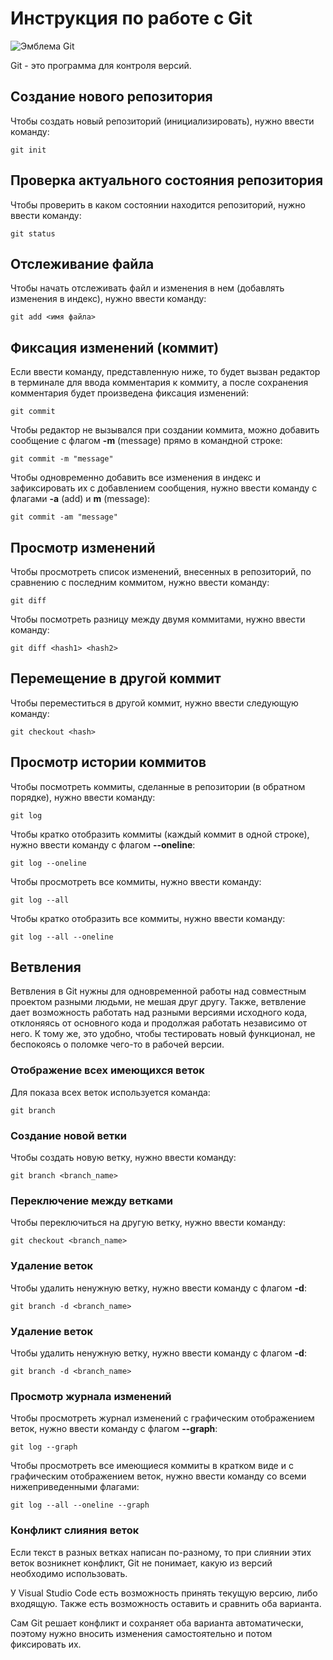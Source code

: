 # Инструкция по работе с Git

![Эмблема Git](git.jpg)

Git - это программа для контроля версий.

## Создание нового репозитория

Чтобы создать новый репозиторий (инициализировать), нужно ввести команду:

    git init
    
## Проверка актуального состояния репозитория

Чтобы проверить в каком состоянии находится репозиторий, нужно ввести команду:

    git status

## Отслеживание файла

Чтобы начать отслеживать файл и изменения в нем (добавлять изменения в индекс), нужно ввести команду:

    git add <имя файла>

## Фиксация изменений (коммит)

Если ввести команду, представленную ниже, то будет вызван редактор в терминале для ввода комментария к коммиту, а после сохранения комментария будет произведена фиксация изменений:

    git commit

Чтобы редактор не вызывался при создании коммита, можно добавить сообщение с флагом **-m** (message) прямо в командной строке:

    git commit -m "message"

Чтобы одновременно добавить все изменения в индекс и зафиксировать их с добавлением сообщения, нужно ввести команду с флагами **-a** (add) и **m** (message):

    git commit -am "message"

## Просмотр изменений

Чтобы просмотреть список изменений, внесенных в репозиторий, по сравнению с последним коммитом, нужно ввести команду:

    git diff

Чтобы посмотреть разницу между двумя коммитами, нужно ввести команду:

    git diff <hash1> <hash2>

## Перемещение в другой коммит

Чтобы переместиться в другой коммит, нужно ввести следующую команду:

    git checkout <hash>

## Просмотр истории коммитов

Чтобы посмотреть коммиты, сделанные в репозитории (в обратном порядке), нужно ввести команду:

    git log

Чтобы кратко отобразить коммиты (каждый коммит в одной строке), нужно ввести команду с флагом **--oneline**:

    git log --oneline

Чтобы просмотреть все коммиты, нужно ввести команду:

    git log --all

Чтобы кратко отобразить все коммиты, нужно ввести команду:

    git log --all --oneline


   ## Ветвления

Ветвления в Git нужны для одновременной работы над совместным проектом разными людьми, не мешая друг другу. Также, ветвление дает возможность работать над разными версиями исходного кода, отклоняясь от основного кода и продолжая работать независимо от него. К тому же, это удобно, чтобы тестировать новый функционал, не беспокоясь о поломке чего-то в рабочей версии.

 ### Отображение всех имеющихся веток
 
 Для показа всех веток используется команда:

    git branch

### Создание новой ветки

Чтобы создать новую ветку, нужно ввести команду:

    git branch <branch_name>

### Переключение между ветками

Чтобы переключиться на другую ветку, нужно ввести команду:

    git checkout <branch_name>

### Удаление веток

Чтобы удалить ненужную ветку, нужно ввести команду с флагом **-d**:

    git branch -d <branch_name>
    
### Удаление веток

Чтобы удалить ненужную ветку, нужно ввести команду с флагом **-d**:

    git branch -d <branch_name>
    
### Просмотр журнала изменений

Чтобы просмотреть журнал изменений с графическим отображением веток, нужно ввести команду с флагом **--graph**:

    git log --graph

Чтобы просмотреть все имеющиеся коммиты в кратком виде и с графическим отображением веток, нужно ввести команду со всеми нижеприведенными флагами:

    git log --all --oneline --graph
    
### Конфликт слияния веток

Если текст в разных ветках написан по-разному, то при слиянии этих веток возникнет конфликт, Git не понимает, какую из версий необходимо использовать.

У Visual Studio Code есть возможность принять текущую версию, либо входящую. Также есть возможность оставить и сравнить оба варианта. 

Сам Git решает конфликт и сохраняет оба варианта автоматически, поэтому нужно вносить изменения самостоятельно и потом фиксировать их.
